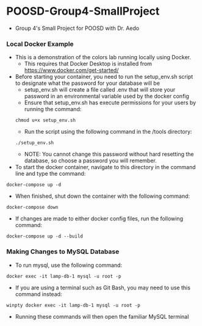 # POOSD-Group4-SmallProject
- Group 4's Small Project for POOSD with Dr. Aedo
### Local Docker Example
- This is a demonstration of the colors lab running locally using Docker.
    - This requires that Docker Desktop is installed from https://www.docker.com/get-started/
- Before starting your container, you need to run the setup_env.sh script to designate what the password for your database will be
    - setup_env.sh will create a file called .env that will store your password in an environmental variable used by the docker config
    - Ensure that setup_env.sh has execute permissions for your users by running the command:
    ```
    chmod u+x setup_env.sh
    ```
    - Run the script using the following command in the /tools directory:
    ```
    ./setup_env.sh
    ```
    - NOTE: You cannot change this password without hard resetting the database, so choose a password you will remember.
- To start the docker container, navigate to this directory in the command line and type the command:
```
docker-compose up -d
```
- When finished, shut down the container with the following command:
```
docker-compose down
```
- If changes are made to either docker config files, run the following command:
```
docker-compose up -d --build
```
### Making Changes to MySQL Database
- To run mysql, use the following command:
```
docker exec -it lamp-db-1 mysql -u root -p
```
- If you are using a terminal such as Git Bash, you may need to use this command instead:
```
winpty docker exec -it lamp-db-1 mysql -u root -p
```
- Running these commands will then open the familiar MySQL terminal


